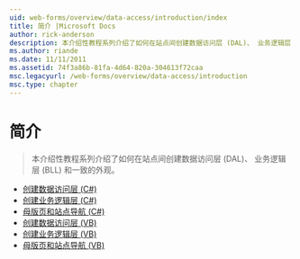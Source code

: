```yaml
---
uid: web-forms/overview/data-access/introduction/index
title: 简介 |Microsoft Docs
author: rick-anderson
description: 本介绍性教程系列介绍了如何在站点间创建数据访问层 (DAL)、 业务逻辑层 (BLL) 和一致的外观。
ms.author: riande
ms.date: 11/11/2011
ms.assetid: 74f3a86b-81fa-4d64-820a-304613f72caa
msc.legacyurl: /web-forms/overview/data-access/introduction
msc.type: chapter
---
```

<a name="introduction"></a>简介
====================
> 本介绍性教程系列介绍了如何在站点间创建数据访问层 (DAL)、 业务逻辑层 (BLL) 和一致的外观。


- [创建数据访问层 (C#)](creating-a-data-access-layer-cs.md)
- [创建业务逻辑层 (C#)](creating-a-business-logic-layer-cs.md)
- [母版页和站点导航 (C#)](master-pages-and-site-navigation-cs.md)
- [创建数据访问层 (VB)](creating-a-data-access-layer-vb.md)
- [创建业务逻辑层 (VB)](creating-a-business-logic-layer-vb.md)
- [母版页和站点导航 (VB)](master-pages-and-site-navigation-vb.md)
